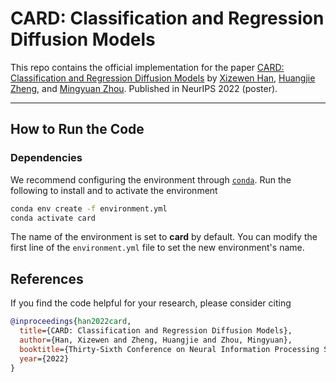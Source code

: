 # CARD: Classification and Regression Diffusion Models

This repo contains the official implementation for the paper [CARD: Classification and Regression Diffusion Models](https://arxiv.org/pdf/2206.07275.pdf) by [Xizewen Han](https://www.linkedin.com/in/xizewenhan/), [Huangjie Zheng](https://huangjiezheng.com/), and [Mingyuan Zhou](https://mingyuanzhou.github.io/). Published in NeurIPS 2022 (poster).

--------------------

## How to Run the Code

### Dependencies

We recommend configuring the environment through [`conda`](https://conda.io/projects/conda/en/latest/user-guide/getting-started.html). Run the following to install and to activate the environment 

```sh
conda env create -f environment.yml
conda activate card
```

The name of the environment is set to **card** by default. You can modify the first line of the `environment.yml` file to set the new environment's name.

## References

If you find the code helpful for your research, please consider citing
```bib
@inproceedings{han2022card,
  title={CARD: Classification and Regression Diffusion Models},
  author={Han, Xizewen and Zheng, Huangjie and Zhou, Mingyuan},
  booktitle={Thirty-Sixth Conference on Neural Information Processing Systems},
  year={2022}
}
```
